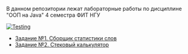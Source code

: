 В данном репозитории лежат лабораторные работы по дисциплине "ООП на Java" 4 семестра ФИТ НГУ

[![Testing](https://github.com/ptrvsrg/NSU_OOP_Java/actions/workflows/maven.yml/badge.svg)](https://github.com/ptrvsrg/NSU_OOP_Java/actions/workflows/maven.yml)

+ [Задание №1. Сборщик статистики слов](https://github.com/ptrvsrg/NSU_OOP_Java/tree/master/Task1)
+ [Задание №2. Стековый калькулятор](https://github.com/ptrvsrg/NSU_OOP_Java/tree/master/Task2)